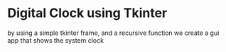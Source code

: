 # Digital Clock using Tkinter

by using a simple tkinter frame, and a recursive function we create a gui app that shows the system clock